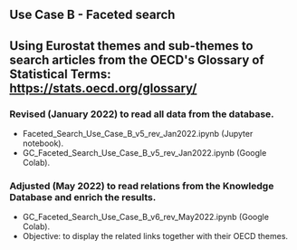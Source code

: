 
## Use Case B - Faceted search 
## Using Eurostat themes and sub-themes to search articles from the OECD's Glossary of Statistical Terms: https://stats.oecd.org/glossary/

### Revised (January 2022) to read all data from the database.
*    Faceted_Search_Use_Case_B_v5_rev_Jan2022.ipynb (Jupyter notebook).
*    GC_Faceted_Search_Use_Case_B_v5_rev_Jan2022.ipynb (Google Colab).
### Adjusted (May 2022) to read relations from the Knowledge Database and enrich the results.
*    GC_Faceted_Search_Use_Case_B_v6_rev_May2022.ipynb (Google Colab). 
*    Objective: to display the related links together with their OECD themes.
